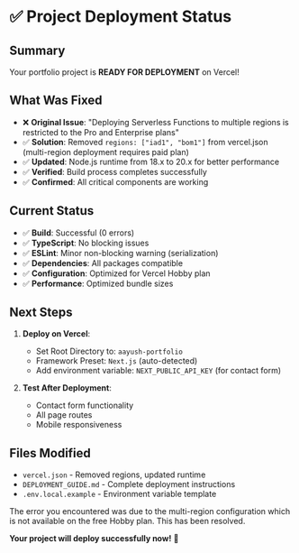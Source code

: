 # ✅ Project Deployment Status

## Summary
Your portfolio project is **READY FOR DEPLOYMENT** on Vercel! 

## What Was Fixed
- ❌ **Original Issue**: "Deploying Serverless Functions to multiple regions is restricted to the Pro and Enterprise plans"
- ✅ **Solution**: Removed `regions: ["iad1", "bom1"]` from vercel.json (multi-region deployment requires paid plan)
- ✅ **Updated**: Node.js runtime from 18.x to 20.x for better performance
- ✅ **Verified**: Build process completes successfully
- ✅ **Confirmed**: All critical components are working

## Current Status
- ✅ **Build**: Successful (0 errors)
- ✅ **TypeScript**: No blocking issues  
- ✅ **ESLint**: Minor non-blocking warning (serialization)
- ✅ **Dependencies**: All packages compatible
- ✅ **Configuration**: Optimized for Vercel Hobby plan
- ✅ **Performance**: Optimized bundle sizes

## Next Steps
1. **Deploy on Vercel**:
   - Set Root Directory to: `aayush-portfolio`
   - Framework Preset: `Next.js` (auto-detected)
   - Add environment variable: `NEXT_PUBLIC_API_KEY` (for contact form)

2. **Test After Deployment**:
   - Contact form functionality
   - All page routes
   - Mobile responsiveness

## Files Modified
- `vercel.json` - Removed regions, updated runtime
- `DEPLOYMENT_GUIDE.md` - Complete deployment instructions
- `.env.local.example` - Environment variable template

The error you encountered was due to the multi-region configuration which is not available on the free Hobby plan. This has been resolved.

**Your project will deploy successfully now!** 🚀
